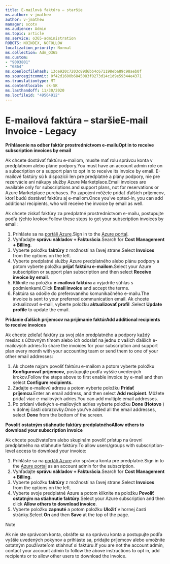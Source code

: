 ```yaml
---
title: E-mailová faktúra – staršie
ms.author: v-jmathew
author: v-jmathew
manager: scotv
ms.audience: Admin
ms.topic: article
ms.service: o365-administration
ROBOTS: NOINDEX, NOFOLLOW
localization_priority: Normal
ms.collection: Adm_O365
ms.custom:
- "9003801"
- "6864"
ms.openlocfilehash: 13ce920c7203c89d6bb4c671198eba89c98aeb0f
ms.sourcegitcommit: 0f42d1600b6845083f0273d14c1d9e59344e4371
ms.translationtype: MT
ms.contentlocale: sk-SK
ms.lasthandoff: 11/30/2020
ms.locfileid: "49564912"
---
```

# <a name="e-mail-invoice---legacy"></a><span data-ttu-id="29f1c-102">E-mailová faktúra – staršie</span><span class="sxs-lookup"><span data-stu-id="29f1c-102">E-mail Invoice - Legacy</span></span>

<span data-ttu-id="29f1c-103">**Prihlásenie na odber faktúr prostredníctvom e-mailu**</span><span class="sxs-lookup"><span data-stu-id="29f1c-103">**Opt in to receive subscription invoices by email**</span></span>

<span data-ttu-id="29f1c-104">Ak chcete dostávať faktúru e-mailom, musíte mať rolu správcu konta v predplatnom alebo pláne podpory.</span><span class="sxs-lookup"><span data-stu-id="29f1c-104">You must have an account admin role on a subscription or a support plan to opt in to receive its invoice by email.</span></span> <span data-ttu-id="29f1c-105">E-mailové faktúry sú k dispozícii len pre predplatné a plány podpory, nie pre rezervácie ani nákupy služby Azure Marketplace.</span><span class="sxs-lookup"><span data-stu-id="29f1c-105">Email invoices are available only for subscriptions and support plans, not for reservations or Azure Marketplace purchases.</span></span> <span data-ttu-id="29f1c-106">Po zapojení môžete pridať ďalších príjemcov, ktorí budú dostávať faktúru aj e-mailom.</span><span class="sxs-lookup"><span data-stu-id="29f1c-106">Once you've opted-in, you can add additional recipients, who will receive the invoice by email as well.</span></span>

<span data-ttu-id="29f1c-107">Ak chcete získať faktúry za predplatné prostredníctvom e-mailu, postupujte podľa týchto krokov:</span><span class="sxs-lookup"><span data-stu-id="29f1c-107">Follow these steps to get your subscription invoices by email:</span></span>

1. <span data-ttu-id="29f1c-108">Prihláste sa na [portáli Azure](https://portal.azure.com/).</span><span class="sxs-lookup"><span data-stu-id="29f1c-108">Sign in to the [Azure portal](https://portal.azure.com/).</span></span>
2. <span data-ttu-id="29f1c-109">Vyhľadajte **správu nákladov + Fakturácia**.</span><span class="sxs-lookup"><span data-stu-id="29f1c-109">Search for **Cost Management + Billing**.</span></span>
3. <span data-ttu-id="29f1c-110">Vyberte položku **faktúry** z možností na ľavej strane.</span><span class="sxs-lookup"><span data-stu-id="29f1c-110">Select **Invoices** from the options on the left.</span></span>
4. <span data-ttu-id="29f1c-111">Vyberte predplatné služby Azure predplatného alebo plánu podpory a potom vyberte položku **prijať faktúru e-mailom**.</span><span class="sxs-lookup"><span data-stu-id="29f1c-111">Select your Azure subscription or support plan subscription and then select **Receive invoice by email**.</span></span>
5. <span data-ttu-id="29f1c-112">Kliknite na položku **e-mailová faktúra** a vyjadrite súhlas s podmienkami.</span><span class="sxs-lookup"><span data-stu-id="29f1c-112">Click **Email invoice** and accept the terms.</span></span>
6. <span data-ttu-id="29f1c-113">Faktúra sa odošle do preferovaného komunikačného e-mailu.</span><span class="sxs-lookup"><span data-stu-id="29f1c-113">The invoice is sent to your preferred communication email.</span></span> <span data-ttu-id="29f1c-114">Ak chcete aktualizovať e-mail, vyberte položku **aktualizovať profil** .</span><span class="sxs-lookup"><span data-stu-id="29f1c-114">Select **Update profile** to update the email.</span></span>

<span data-ttu-id="29f1c-115">**Pridanie ďalších príjemcov na prijímanie faktúr**</span><span class="sxs-lookup"><span data-stu-id="29f1c-115">**Add additional recipients to receive invoices**</span></span>

<span data-ttu-id="29f1c-116">Ak chcete zdieľať faktúry za svoj plán predplatného a podpory každý mesiac s účtovným tímom alebo ich odoslať na jednu z vašich ďalších e-mailových adries:</span><span class="sxs-lookup"><span data-stu-id="29f1c-116">To share the invoices for your subscription and support plan every month with your accounting team or send them to one of your other email addresses:</span></span>

1. <span data-ttu-id="29f1c-117">Ak chcete najprv povoliť faktúru e-mailom a potom vyberte položku **Konfigurovať príjemcov,** postupujte podľa vyššie uvedených krokov.</span><span class="sxs-lookup"><span data-stu-id="29f1c-117">Follow the steps above to first enable invoice by e-mail and then select **Configure recipients.**</span></span>
2. <span data-ttu-id="29f1c-118">Zadajte e-mailovú adresu a potom vyberte položku **Pridať príjemcu**.</span><span class="sxs-lookup"><span data-stu-id="29f1c-118">Enter an email address, and then select **Add recipient**.</span></span> <span data-ttu-id="29f1c-119">Môžete pridať viac e-mailových adries.</span><span class="sxs-lookup"><span data-stu-id="29f1c-119">You can add multiple email addresses.</span></span>
3. <span data-ttu-id="29f1c-120">Po pridaní všetkých e-mailových adries vyberte položku **Done (Hotovo** ) v dolnej časti obrazovky.</span><span class="sxs-lookup"><span data-stu-id="29f1c-120">Once you've added all the email addresses, select **Done** from the bottom of the screen.</span></span>

<span data-ttu-id="29f1c-121">**Povoliť ostatným stiahnutie faktúry predplatného**</span><span class="sxs-lookup"><span data-stu-id="29f1c-121">**Allow others to download your subscription invoice**</span></span>

<span data-ttu-id="29f1c-122">Ak chcete používateľom alebo skupinám povoliť prístup na úrovni predplatného na stiahnutie faktúry:</span><span class="sxs-lookup"><span data-stu-id="29f1c-122">To allow users/groups with subscription-level access to download your invoice:</span></span>

1. <span data-ttu-id="29f1c-123">Prihláste sa na [portáli Azure](https://portal.azure.com/) ako správca konta pre predplatné.</span><span class="sxs-lookup"><span data-stu-id="29f1c-123">Sign in to the [Azure portal](https://portal.azure.com/) as an account admin for the subscription.</span></span>
2. <span data-ttu-id="29f1c-124">Vyhľadajte **správu nákladov + Fakturácia**.</span><span class="sxs-lookup"><span data-stu-id="29f1c-124">Search for **Cost Management + Billing**.</span></span>
3. <span data-ttu-id="29f1c-125">Vyberte položku **faktúry** z možností na ľavej strane.</span><span class="sxs-lookup"><span data-stu-id="29f1c-125">Select **Invoices** from the options on the left.</span></span>
4. <span data-ttu-id="29f1c-126">Vyberte svoje predplatné Azure a potom kliknite na položku **Povoliť ostatným na stiahnutie faktúry**.</span><span class="sxs-lookup"><span data-stu-id="29f1c-126">Select your Azure subscription and then click **Allow others to download invoice**.</span></span>
5. <span data-ttu-id="29f1c-127">Vyberte položku **zapnuté** a potom položku **Uložiť** v hornej časti stránky.</span><span class="sxs-lookup"><span data-stu-id="29f1c-127">Select **On** and then **Save** at the top of the page.</span></span>

> [!NOTE]
<span data-ttu-id="29f1c-128">Ak nie ste správcom konta, obráťte sa na správcu konta a postupujte podľa vyššie uvedených pokynov a prihláste sa, pridajte príjemcov alebo umožnite ostatným používateľom stiahnuť si faktúru.</span><span class="sxs-lookup"><span data-stu-id="29f1c-128">If you are not the account admin, contact your account admin to follow the above instructions to opt in, add recipients or to allow other users to download the invoice.</span></span>
